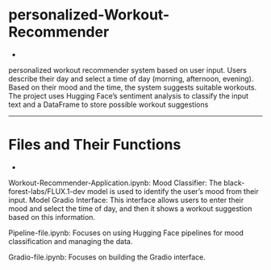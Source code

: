 # personalized-Workout-Recommender
-
 personalized workout recommender system based on user input. Users describe their day and select a time of day (morning, afternoon, evening). Based on their mood and the time, the system suggests suitable workouts. The project uses Hugging Face’s sentiment analysis to classify the input text and a DataFrame to store possible workout suggestions

---

# Files and Their Functions
-
Workout-Recommender-Application.ipynb:
Mood Classifier: The black-forest-labs/FLUX.1-dev model is used to identify the user’s mood from their input. Model
Gradio Interface: This interface allows users to enter their mood and select the time of day, and then it shows a workout suggestion based on this information.

Pipeline-file.ipynb:
Focuses on using Hugging Face pipelines for mood classification and managing the data.

Gradio-file.ipynb:
Focuses on building the Gradio interface.
